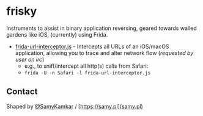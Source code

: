 # frisky

Instruments to assist in binary application reversing, geared towards walled gardens like iOS, (currently) using Frida.

- [frida-url-interceptor.js]() - Intercepts all URLs of an iOS/macOS application, allowing you to trace and alter network flow (*requested by user on irc*)
  - e.g., to sniff/intercept all http(s) calls from Safari:
  - `frida -U -n Safari -l frida-url-interceptor.js`
 


## Contact

Shaped by [@SamyKamkar](https://twitter.com/samykamkar) / [https://samy.pl](samy.pl)
